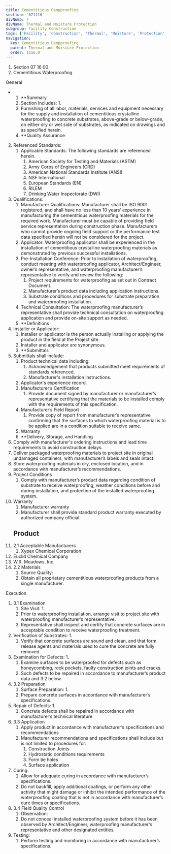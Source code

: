 ```yaml
---
title: Cementitious Dampproofing
section: '071116'
divNumb: 7
divName: Thermal and Moisture Protection
subgroup: Facility Construction
tags: ['Facility', 'Construction', 'Thermal', 'Moisture', 'Protection', 'Cementitious', 'Dampproofing']
navigation:
  key: Cementitious Dampproofing
  parent: Thermal and Moisture Protection
  order: 1116.0
---
```


   1. Section 07 16 00
   1. Cementitious Waterproofing

General

* 
	1. **Summary
   1. Section Includes:
      1. 
	1. Furnishing of all labor, materials, services and equipment necessary for the supply and installation of cementitious crystalline waterproofing to concrete substrates, above-grade or below-grade, on either dry or wet side of substrates, as indicated on drawings and as specified herein.
	2. **Quality Assurance
2. Referenced Standards:
	1. Applicable Standards: The following standards are referenced herein.
		1. American Society for Testing and Materials (ASTM)
		2. Army Corps of Engineers (CRD)
		3. American National Standards Institute (ANSI) 
		4. NSF International
		5. European Standards (EN)
		6. RILEM
		7. Drinking Water Inspectorate (DWI)
3. Qualifications:
	1. Manufacturer Qualifications: Manufacturer shall be ISO 9001 registered, and shall have no less than 10 years’ experience in manufacturing the cementitious waterproofing materials for the required work. Manufacturer must be capable of providing field service representation during construction phase. Manufacturers who cannot provide ongoing field support or the performance test data specified herein will not be considered for the project.
	2. Applicator: Waterproofing applicator shall be experienced in the installation of cementitious crystalline waterproofing materials as demonstrated by previous successful installations.
	3. Pre-Installation Conference: Prior to installation of waterproofing, conduct meeting with waterproofing applicator, Architect/Engineer, owner’s representative, and waterproofing manufacturer’s representative to verify and review the following:
		1. Project requirements for waterproofing as set out in Contract Document.
		2. Manufacturer’s product data including application instructions.
		3. Substrate conditions and procedures for substrate preparation and waterproofing installation.
	4. Technical Consultation: The waterproofing manufacturer’s representative shall provide technical consultation on waterproofing application and provide on-site support as needed.
	5. **Definitions
4. Installer or Applicator:
	1. Installer or applicator is the person actually installing or applying the product in the field at the Project site.
	2. Installer and applicator are synonymous.
	3. **Submittals
5. Submittals shall include:
	1. Product technical data including:
		1. Acknowledgement that products submitted meet requirements of standards referenced.
		2. Manufacturer's installation instructions.
	2. Applicator's experience record.
	3. Manufacturer’s Certification
		1. Provide document signed by manufacturer or manufacturer’s representative certifying that the materials to be installed comply with the requirements of this specification.
	4. Manufacturer’s Field Report
		1. Provide copy of report from manufacturer’s representative confirming that the surfaces to which waterproofing material is to be applied are in a condition suitable to receive same.
	5. Warranty
	6. **Delivery, Storage, and Handling
6. Comply with manufacturer's ordering instructions and lead time requirements to avoid construction delays.
7. Deliver packaged waterproofing materials to project site in original undamaged containers, with manufacturer’s labels and seals intact. 
8. Store waterproofing materials in dry, enclosed location, and in accordance with manufacturer’s recommendations.
6. Project Conditions
   1. Comply with manufacturer’s product data regarding condition of substrate to receive waterproofing, weather conditions before and during installation, and protection of the installed waterproofing system.
7. Warranty
   1. Manufacturer warranty
	1. Manufacturer shall provide standard product warranty executed by authorized company official.
   ## Product
1. 2.1 Acceptable Manufacturers
   1. Xypex Chemical Corporation
2. Euclid Chemical Company
3. W.R. Meadows, Inc.
1. 2.2 Materials
   1. Source Quality:
	1. Obtain all proprietary cementitious waterproofing products from a single manufacturer.

Execution
1. 3.1 Examination
   1. Site Visit:
      1. 
	1. Prior to waterproofing installation, arrange visit to project site with waterproofing manufacturer’s representative. 
	2. Representative shall inspect and certify that concrete surfaces are in acceptable condition to receive waterproofing treatment.
2. Verification of Substrates:
      1. 
	1. Verify that concrete surfaces are sound and clean, and that form release agents and materials used to cure the concrete are fully removed.
3. Examination for Defects:
      1. 
	1. Examine surfaces to be waterproofed for defects such as honeycombing, rock pockets, faulty construction joints and cracks. 
	2. Such defects to be repaired in accordance to manufacturer’s product data and 3.2 below.
1. 3.2 Preparation
   1. Surface Preparation:
      1. 
	1. Prepare concrete surfaces in accordance with manufacturer’s specifications.
2. Repair of Defects:
      1. 
	1. Concrete defects shall be repaired in accordance with manufacturer’s technical literature
1. 3.3 Application
   1. Apply product in accordance with manufacturer’s specifications and recommendations
	1. Manufacturer recommendations and specifications shall include but is not limited to procedures for:
		1. Construction Joints
		2. Hydrostatic conditions requirements
		3. Form tie holes
		4. Surface application
2. Curing:
	1. Allow for adequate curing in accordance with manufacturer’s specifications.
	2. Do not backfill, apply additional coatings, or perform any other activity that might damage or inhibit the intended performance of the waterproofing coating that is not in accordance with manufacturer’s cure times or specifications.
1. 3.4 Field Quality Control
   1. Observation:
	1. Do not conceal installed waterproofing system before it has been observed by Architect/Engineer, waterproofing manufacturer's representative and other designated entities.
2. Testing:
	1. Perform testing and monitoring in accordance with manufacturer’s specifications.

